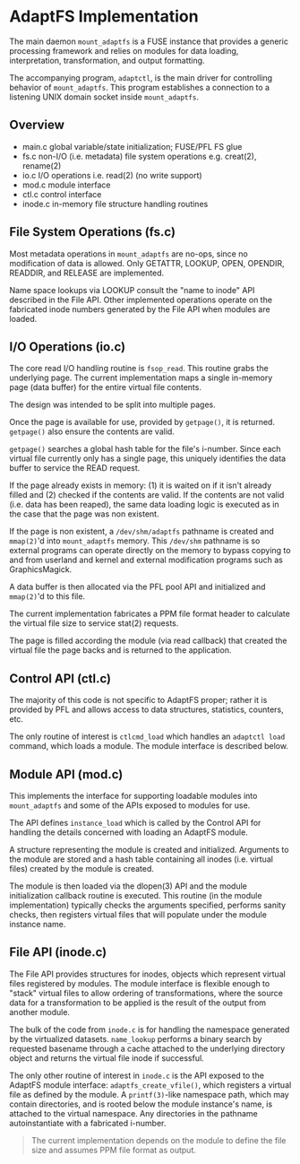# AdaptFS Implementation

The main daemon `mount_adaptfs` is a FUSE instance that provides a
generic processing framework and relies on modules for data loading,
interpretation, transformation, and output formatting.

The accompanying program, `adaptctl`, is the main driver for controlling
behavior of `mount_adaptfs`.
This program establishes a connection to a listening UNIX domain socket
inside `mount_adaptfs`.

## Overview

* main.c
  global variable/state initialization; FUSE/PFL FS glue
* fs.c
  non-I/O (i.e. metadata) file system operations e.g. creat(2), rename(2)
* io.c
  I/O operations i.e. read(2) (no write support)
* mod.c
  module interface
* ctl.c
  control interface
* inode.c
  in-memory file structure handling routines

## File System Operations (fs.c)

Most metadata operations in `mount_adaptfs` are no-ops, since no
modification of data is allowed.
Only GETATTR, LOOKUP, OPEN, OPENDIR, READDIR, and RELEASE are
implemented.

Name space lookups via LOOKUP consult the "name to inode" API described
in the File API.
Other implemented operations operate on the fabricated inode numbers
generated by the File API when modules are loaded.

## I/O Operations (io.c)

The core read I/O handling routine is `fsop_read`.
This routine grabs the underlying page.
The current implementation maps a single in-memory page (data buffer)
for the entire virtual file contents.

The design was intended to be split into multiple pages.

Once the page is available for use, provided by `getpage()`, it is
returned.
`getpage()` also ensure the contents are valid.

`getpage()` searches a global hash table for the file's i-number.
Since each virtual file currently only has a single page, this uniquely
identifies the data buffer to service the READ request.

If the page already exists in memory: (1) it is waited on if it isn't
already filled and (2) checked if the contents are valid.
If the contents are not valid (i.e. data has been reaped), the same data
loading logic is executed as in the case that the page was non existent.

If the page is non existent, a `/dev/shm/adaptfs` pathname is created
and `mmap(2)`'d into `mount_adaptfs` memory.
This `/dev/shm` pathname is so external programs can operate directly on
the memory to bypass copying to and from userland and kernel and
external modification programs such as GraphicsMagick.

A data buffer is then allocated via the PFL pool API and initialized and
`mmap(2)`'d to this file.

The current implementation fabricates a PPM file format header to
calculate the virtual file size to service stat(2) requests.

The page is filled according the module (via read callback) that created
the virtual file the page backs and is returned to the application.

## Control API (ctl.c)

The majority of this code is not specific to AdaptFS proper; rather it
is provided by PFL and allows access to data structures, statistics,
counters, etc.

The only routine of interest is `ctlcmd_load` which handles an `adaptctl
load` command, which loads a module.
The module interface is described below.

## Module API (mod.c)

This implements the interface for supporting loadable modules into
`mount_adaptfs` and some of the APIs exposed to modules for use.

The API defines `instance_load` which is called by the Control API for
handling the details concerned with loading an AdaptFS module.

A structure representing the module is created and initialized.
Arguments to the module are stored and a hash table containing all
inodes (i.e. virtual files) created by the module is created.

The module is then loaded via the dlopen(3) API and the module
initialization callback routine is executed.
This routine (in the module implementation) typically checks the
arguments specified, performs sanity checks, then registers virtual
files that will populate under the module instance name.

## File API (inode.c)

The File API provides structures for inodes, objects which represent
virtual files registered by modules.
The module interface is flexible enough to "stack" virtual files to
allow ordering of transformations, where the source data for a
transformation to be applied is the result of the output from another
module.

The bulk of the code from `inode.c` is for handling the namespace
generated by the virtualized datasets.
`name_lookup` performs a binary search by requested basename through a
cache attached to the underlying directory object and returns the
virtual file inode if successful.

The only other routine of interest in `inode.c` is the API exposed to
the AdaptFS module interface: `adaptfs_create_vfile()`, which registers
a virtual file as defined by the module.
A `printf(3)`-like namespace path, which may contain directories, and is
rooted below the module instance's name, is attached to the virtual
namespace.
Any directories in the pathname autoinstantiate with a fabricated
i-number.

> The current implementation depends on the module to define the file
> size and assumes PPM file format as output.
